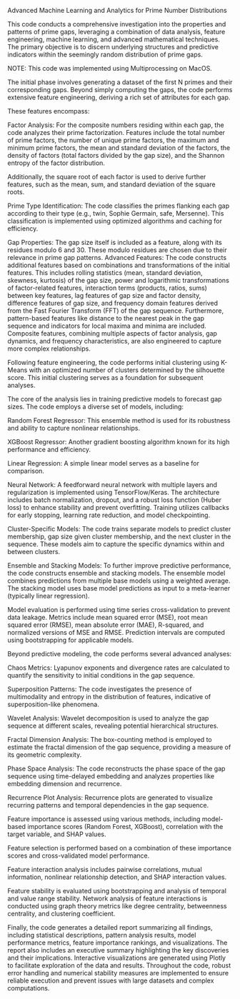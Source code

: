 Advanced Machine Learning and Analytics for Prime Number Distributions

This code conducts a comprehensive investigation into the properties and patterns of prime gaps, leveraging a combination of data analysis, feature engineering, machine learning, and advanced mathematical techniques. The primary objective is to discern underlying structures and predictive indicators within the seemingly random distribution of prime gaps.

NOTE: This code was implemented using Multiprocessing on MacOS. 

The initial phase involves generating a dataset of the first N primes and their corresponding gaps. Beyond simply computing the gaps, the code performs extensive feature engineering, deriving a rich set of attributes for each gap.

These features encompass:

Factor Analysis: For the composite numbers residing within each gap, the code analyzes their prime factorization. Features include the total number of prime factors, the number of unique prime factors, the maximum and minimum prime factors, the mean and standard deviation of the factors, the density of factors (total factors divided by the gap size), and the Shannon entropy of the factor distribution. 

Additionally, the square root of each factor is used to derive further features, such as the mean, sum, and standard deviation of the square roots.

Prime Type Identification: The code classifies the primes flanking each gap according to their type (e.g., twin, Sophie Germain, safe, Mersenne). This classification is implemented using optimized algorithms and caching for efficiency.

Gap Properties: The gap size itself is included as a feature, along with its residues modulo 6 and 30. These modulo residues are chosen due to their relevance in prime gap patterns.
Advanced Features: The code constructs additional features based on combinations and transformations of the initial features. This includes rolling statistics (mean, standard deviation, skewness, kurtosis) of the gap size, power and logarithmic transformations of factor-related features, interaction terms (products, ratios, sums) between key features, lag features of gap size and factor density, difference features of gap size, and frequency domain features derived from the Fast Fourier Transform (FFT) of the gap sequence. Furthermore, pattern-based features like distance to the nearest peak in the gap sequence and indicators for local maxima and minima are included. Composite features, combining multiple aspects of factor analysis, gap dynamics, and frequency characteristics, are also engineered to capture more complex relationships.

Following feature engineering, the code performs initial clustering using K-Means with an optimized number of clusters determined by the silhouette score. This initial clustering serves as a foundation for subsequent analyses.

The core of the analysis lies in training predictive models to forecast gap sizes. The code employs a diverse set of models, including:

Random Forest Regressor: This ensemble method is used for its robustness and ability to capture nonlinear relationships.

XGBoost Regressor: Another gradient boosting algorithm known for its high performance and efficiency.

Linear Regression: A simple linear model serves as a baseline for comparison.

Neural Network: A feedforward neural network with multiple layers and regularization is implemented using TensorFlow/Keras. The architecture includes batch normalization, dropout, and a robust loss function (Huber loss) to enhance stability and prevent overfitting. Training utilizes callbacks for early stopping, learning rate reduction, and model checkpointing.

Cluster-Specific Models: The code trains separate models to predict cluster membership, gap size given cluster membership, and the next cluster in the sequence. These models aim to capture the specific dynamics within and between clusters.

Ensemble and Stacking Models: To further improve predictive performance, the code constructs ensemble and stacking models. The ensemble model combines predictions from multiple base models using a weighted average. The stacking model uses base model predictions as input to a meta-learner (typically linear regression).

Model evaluation is performed using time series cross-validation to prevent data leakage. Metrics include mean squared error (MSE), root mean squared error (RMSE), mean absolute error (MAE), R-squared, and normalized versions of MSE and RMSE. Prediction intervals are computed using bootstrapping for applicable models.

Beyond predictive modeling, the code performs several advanced analyses:

Chaos Metrics: Lyapunov exponents and divergence rates are calculated to quantify the sensitivity to initial conditions in the gap sequence.

Superposition Patterns: The code investigates the presence of multimodality and entropy in the distribution of features, indicative of superposition-like phenomena.

Wavelet Analysis: Wavelet decomposition is used to analyze the gap sequence at different scales, revealing potential hierarchical structures.

Fractal Dimension Analysis: The box-counting method is employed to estimate the fractal dimension of the gap sequence, providing a measure of its geometric complexity.

Phase Space Analysis: The code reconstructs the phase space of the gap sequence using time-delayed embedding and analyzes properties like embedding dimension and recurrence.

Recurrence Plot Analysis: Recurrence plots are generated to visualize recurring patterns and temporal dependencies in the gap sequence.

Feature importance is assessed using various methods, including model-based importance scores (Random Forest, XGBoost), correlation with the target variable, and SHAP values.

Feature selection is performed based on a combination of these importance scores and cross-validated model performance.

Feature interaction analysis includes pairwise correlations, mutual information, nonlinear relationship detection, and SHAP interaction values.

Feature stability is evaluated using bootstrapping and analysis of temporal and value range stability. Network analysis of feature interactions is conducted using graph theory metrics like degree centrality, betweenness centrality, and clustering coefficient.

Finally, the code generates a detailed report summarizing all findings, including statistical descriptions, pattern analysis results, model performance metrics, feature importance rankings, and visualizations. The report also includes an executive summary highlighting the key discoveries and their implications. Interactive visualizations are generated using Plotly to facilitate exploration of the data and results. Throughout the code, robust error handling and numerical stability measures are implemented to ensure reliable execution and prevent issues with large datasets and complex computations.
